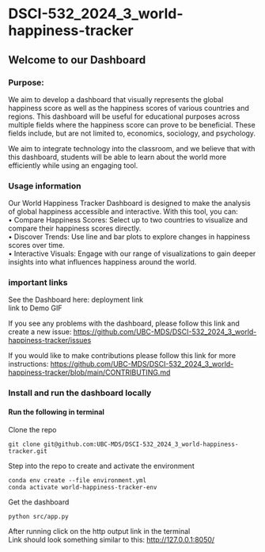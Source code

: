 # DSCI-532_2024_3_world-happiness-tracker

## Welcome to our Dashboard 
### Purpose:
We aim to develop a dashboard that visually represents the global happiness score as well as the happiness scores of various countries and regions. This dashboard will be useful for educational purposes across multiple fields where the happiness score can prove to be beneficial. These fields include, but are not limited to, economics, sociology, and psychology.

We aim to integrate technology into the classroom, and we believe that with this dashboard, students will be able to learn about the world more efficiently while using an engaging tool.

### Usage information
Our World Happiness Tracker Dashboard is designed to make the analysis of global happiness accessible and interactive. With this tool, you can:  
•	Compare Happiness Scores: Select up to two countries to visualize and compare their happiness scores directly.  
•	Discover Trends: Use line and bar plots to explore changes in happiness scores over time.  
•	Interactive Visuals: Engage with our range of visualizations to gain deeper insights into what influences happiness around the world.  

### important links
See the Dashboard here: deployment link  
link to Demo GIF  

If you see any problems with the dashboard, please follow this link and create a new issue: https://github.com/UBC-MDS/DSCI-532_2024_3_world-happiness-tracker/issues 

If you would like to make contributions please follow this link for more instructions: https://github.com/UBC-MDS/DSCI-532_2024_3_world-happiness-tracker/blob/main/CONTRIBUTING.md  

### Install and run the dashboard locally

#### Run the following in terminal

Clone the repo
```
git clone git@github.com:UBC-MDS/DSCI-532_2024_3_world-happiness-tracker.git
```

Step into the repo to create and activate the environment 
```
conda env create --file environment.yml
conda activate world-happiness-tracker-env
```

Get the dashboard
```
python src/app.py
```

After running click on the http output link in the terminal    
Link should look something similar to this: http://127.0.0.1:8050/
